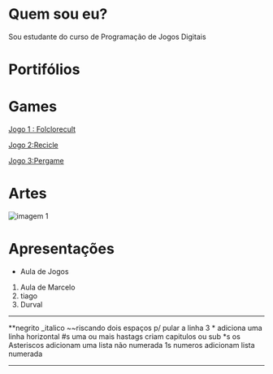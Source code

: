 


#  Quem sou eu?

Sou estudante do curso de Programação de Jogos Digitais
![]()

#  Portifólios

#  Games

[Jogo 1 : Folclorecult](LINK)

[Jogo 2:Recicle](LINK)

[Jogo 3:Pergame](LINK)

#  Artes 
![imagem 1](https://www.google.com.br/search?q=pixel+art+gato&tbm=isch&tbo=u&source=univ&sa=X&ved=0ahUKEwirivC58JjZAhXCf5AKHfW0BPkQsAQIJw&biw=1920&bih=974#imgrc=kYzvpcmiyPp-cM:)


#  Apresentações
* Aula de Jogos 
1. Aula de Marcelo
2. tiago
3. Durval

***


**negrito
_italico
~~riscando
  dois espaços p/ pular a linha 
  3 * adiciona uma linha horizontal
  #s uma ou mais hastags criam capitulos ou sub
  *s os Asteriscos adicionam uma lista não numerada 
  1s numeros adicionam lista numerada
  
  ***
